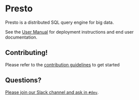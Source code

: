 # Presto

Presto is a distributed SQL query engine for big data.

See the [User Manual](https://prestodb.github.io/docs/current/) for deployment instructions and end user documentation.

## Contributing!

Please refer to the [contribution guidelines](https://github.com/prestodb/presto/blob/master/CONTRIBUTING.md) to get started

## Questions?

[Please join our Slack channel and ask in `#dev`](https://communityinviter.com/apps/prestodb/prestodb).